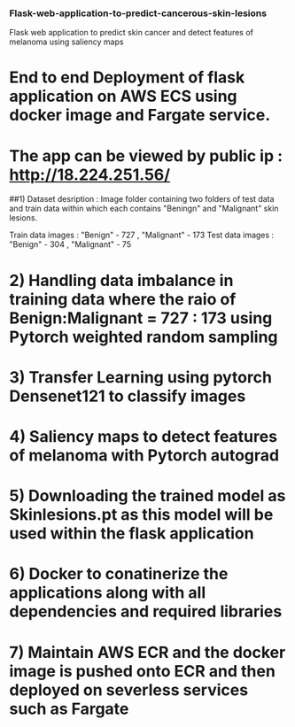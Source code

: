 

### Flask-web-application-to-predict-cancerous-skin-lesions

Flask web application to predict skin cancer and detect features of  melanoma using saliency maps 

# End  to end  Deployment of flask application on AWS ECS using docker image and  Fargate service. 

# The app can be viewed by public ip :  http://18.224.251.56/

##1)  Dataset desription : Image folder containing two folders of test data and train data within which each contains "Beningn" and "Malignant" skin lesions.

Train data images : "Benign" - 727  , "Malignant" - 173 
Test data images : "Benign" - 304 , "Malignant" - 75

# 2) Handling data imbalance in training data where the raio of Benign:Malignant  = 727 : 173 using  Pytorch weighted random sampling 

# 3) Transfer Learning using pytorch Densenet121 to classify images 

# 4) Saliency maps to detect features of melanoma with Pytorch autograd

# 5) Downloading  the trained model as Skinlesions.pt as this model will be used within the flask application  

# 6) Docker to conatinerize the applications along with all dependencies and required libraries

# 7) Maintain AWS ECR and the docker image is pushed onto ECR and then deployed on severless services such as Fargate
